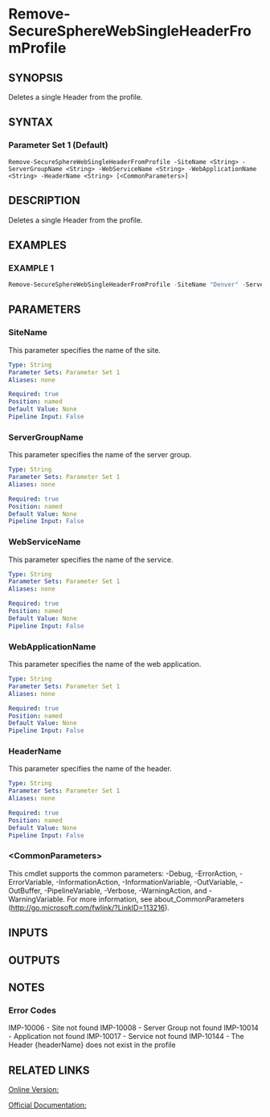 ﻿# Remove-SecureSphereWebSingleHeaderFromProfile

## SYNOPSIS
Deletes a single Header from the profile.

## SYNTAX

### Parameter Set 1 (Default)
```
Remove-SecureSphereWebSingleHeaderFromProfile -SiteName <String> -ServerGroupName <String> -WebServiceName <String> -WebApplicationName <String> -HeaderName <String> [<CommonParameters>]
```

## DESCRIPTION
Deletes a single Header from the profile.

## EXAMPLES

### EXAMPLE 1

```powershell
Remove-SecureSphereWebSingleHeaderFromProfile -SiteName "Denver" -ServerGroupName "HR-Prod" -WebServiceName "ODS-WebService" -WebApplicationName "Official-Website" -HeaderName "some_header"
```

## PARAMETERS

### SiteName
This parameter specifies the name of the site.

```yaml
Type: String
Parameter Sets: Parameter Set 1
Aliases: none

Required: true
Position: named
Default Value: None
Pipeline Input: False
```

### ServerGroupName
This parameter specifies the name of the server group.

```yaml
Type: String
Parameter Sets: Parameter Set 1
Aliases: none

Required: true
Position: named
Default Value: None
Pipeline Input: False
```

### WebServiceName
This parameter specifies the name of the service.

```yaml
Type: String
Parameter Sets: Parameter Set 1
Aliases: none

Required: true
Position: named
Default Value: None
Pipeline Input: False
```

### WebApplicationName
This parameter specifies the name of the web application.

```yaml
Type: String
Parameter Sets: Parameter Set 1
Aliases: none

Required: true
Position: named
Default Value: None
Pipeline Input: False
```

### HeaderName
This parameter specifies the name of the header.

```yaml
Type: String
Parameter Sets: Parameter Set 1
Aliases: none

Required: true
Position: named
Default Value: None
Pipeline Input: False
```

### \<CommonParameters\>
This cmdlet supports the common parameters: -Debug, -ErrorAction, -ErrorVariable, -InformationAction, -InformationVariable, -OutVariable, -OutBuffer, -PipelineVariable, -Verbose, -WarningAction, and -WarningVariable. For more information, see about_CommonParameters (http://go.microsoft.com/fwlink/?LinkID=113216).

## INPUTS

## OUTPUTS

## NOTES

### Error Codes
IMP-10006 - Site not found
IMP-10008 - Server Group not found
IMP-10014 - Application not found
IMP-10017 - Service not found
IMP-10144 - The Header {headerName} does not exist in the profile

## RELATED LINKS

[Online Version:](https://github.com/akshinmustafayev/SecureSpherePS/tree/master/Documentation)

[Official Documentation:](https://docs.imperva.com/bundle/v13.6-api-reference-guide/page/70189.htm)



